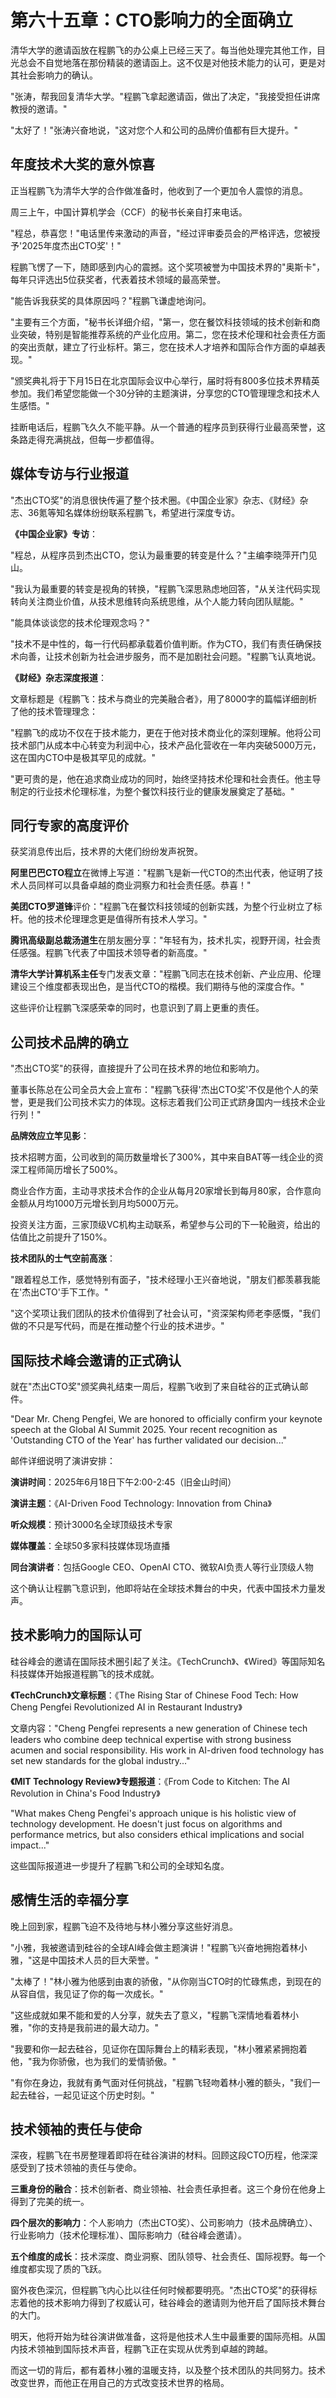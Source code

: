 # 第六十五章：CTO影响力的全面确立

清华大学的邀请函放在程鹏飞的办公桌上已经三天了。每当他处理完其他工作，目光总会不自觉地落在那份精装的邀请函上。这不仅是对他技术能力的认可，更是对其社会影响力的确认。

"张涛，帮我回复清华大学。"程鹏飞拿起邀请函，做出了决定，"我接受担任讲席教授的邀请。"

"太好了！"张涛兴奋地说，"这对您个人和公司的品牌价值都有巨大提升。"

## 年度技术大奖的意外惊喜

正当程鹏飞为清华大学的合作做准备时，他收到了一个更加令人震惊的消息。

周三上午，中国计算机学会（CCF）的秘书长亲自打来电话。

"程总，恭喜您！"电话里传来激动的声音，"经过评审委员会的严格评选，您被授予'2025年度杰出CTO奖'！"

程鹏飞愣了一下，随即感到内心的震撼。这个奖项被誉为中国技术界的"奥斯卡"，每年只评选出5位获奖者，代表着技术领域的最高荣誉。

"能告诉我获奖的具体原因吗？"程鹏飞谦虚地询问。

"主要有三个方面，"秘书长详细介绍，"第一，您在餐饮科技领域的技术创新和商业突破，特别是智能推荐系统的产业化应用。第二，您在技术伦理和社会责任方面的突出贡献，建立了行业标杆。第三，您在技术人才培养和国际合作方面的卓越表现。"

"颁奖典礼将于下月15日在北京国际会议中心举行，届时将有800多位技术界精英参加。我们希望您能做一个30分钟的主题演讲，分享您的CTO管理理念和技术人生感悟。"

挂断电话后，程鹏飞久久不能平静。从一个普通的程序员到获得行业最高荣誉，这条路走得充满挑战，但每一步都值得。

## 媒体专访与行业报道

"杰出CTO奖"的消息很快传遍了整个技术圈。《中国企业家》杂志、《财经》杂志、36氪等知名媒体纷纷联系程鹏飞，希望进行深度专访。

**《中国企业家》专访**：

"程总，从程序员到杰出CTO，您认为最重要的转变是什么？"主编李晓萍开门见山。

"我认为最重要的转变是视角的转换，"程鹏飞深思熟虑地回答，"从关注代码实现转向关注商业价值，从技术思维转向系统思维，从个人能力转向团队赋能。"

"能具体谈谈您的技术伦理观念吗？"

"技术不是中性的，每一行代码都承载着价值判断。作为CTO，我们有责任确保技术向善，让技术创新为社会进步服务，而不是加剧社会问题。"程鹏飞认真地说。

**《财经》杂志深度报道**：

文章标题是《程鹏飞：技术与商业的完美融合者》，用了8000字的篇幅详细剖析了他的技术管理理念：

"程鹏飞的成功不仅在于技术能力，更在于他对技术商业化的深刻理解。他将公司技术部门从成本中心转变为利润中心，技术产品化营收在一年内突破5000万元，这在国内CTO中是极其罕见的成就。"

"更可贵的是，他在追求商业成功的同时，始终坚持技术伦理和社会责任。他主导制定的行业技术伦理标准，为整个餐饮科技行业的健康发展奠定了基础。"

## 同行专家的高度评价

获奖消息传出后，技术界的大佬们纷纷发声祝贺。

**阿里巴巴CTO程立**在微博上写道："程鹏飞是新一代CTO的杰出代表，他证明了技术人员同样可以具备卓越的商业洞察力和社会责任感。恭喜！"

**美团CTO罗道锋**评价："程鹏飞在餐饮科技领域的创新实践，为整个行业树立了标杆。他的技术伦理理念更是值得所有技术人学习。"

**腾讯高级副总裁汤道生**在朋友圈分享："年轻有为，技术扎实，视野开阔，社会责任感强。程鹏飞代表了中国技术领导者的新高度。"

**清华大学计算机系主任**专门发表文章："程鹏飞同志在技术创新、产业应用、伦理建设三个维度都表现出色，是当代CTO的楷模。我们期待与他的深度合作。"

这些评价让程鹏飞深感荣幸的同时，也意识到了肩上更重的责任。

## 公司技术品牌的确立

"杰出CTO奖"的获得，直接提升了公司在技术界的地位和影响力。

董事长陈总在公司全员大会上宣布："程鹏飞获得'杰出CTO奖'不仅是他个人的荣誉，更是我们公司技术实力的体现。这标志着我们公司正式跻身国内一线技术企业行列！"

**品牌效应立竿见影**：

技术招聘方面，公司收到的简历数量增长了300%，其中来自BAT等一线企业的资深工程师简历增长了500%。

商业合作方面，主动寻求技术合作的企业从每月20家增长到每月80家，合作意向金额从月均1000万元增长到月均5000万元。

投资关注方面，三家顶级VC机构主动联系，希望参与公司的下一轮融资，给出的估值比之前提升了150%。

**技术团队的士气空前高涨**：

"跟着程总工作，感觉特别有面子，"技术经理小王兴奋地说，"朋友们都羡慕我能在'杰出CTO'手下工作。"

"这个奖项让我们团队的技术价值得到了社会认可，"资深架构师老李感慨，"我们做的不只是写代码，而是在推动整个行业的技术进步。"

## 国际技术峰会邀请的正式确认

就在"杰出CTO奖"颁奖典礼结束一周后，程鹏飞收到了来自硅谷的正式确认邮件。

"Dear Mr. Cheng Pengfei, We are honored to officially confirm your keynote speech at the Global AI Summit 2025. Your recent recognition as 'Outstanding CTO of the Year' has further validated our decision..."

邮件详细说明了演讲安排：

**演讲时间**：2025年6月18日下午2:00-2:45（旧金山时间）

**演讲主题**：《AI-Driven Food Technology: Innovation from China》

**听众规模**：预计3000名全球顶级技术专家

**媒体覆盖**：全球50多家科技媒体现场直播

**同台演讲者**：包括Google CEO、OpenAI CTO、微软AI负责人等行业顶级人物

这个确认让程鹏飞意识到，他即将站在全球技术舞台的中央，代表中国技术力量发声。

## 技术影响力的国际认可

硅谷峰会的邀请在国际技术圈引起了关注。《TechCrunch》、《Wired》等国际知名科技媒体开始报道程鹏飞的技术成就。

**《TechCrunch》文章标题**：《The Rising Star of Chinese Food Tech: How Cheng Pengfei Revolutionized AI in Restaurant Industry》

文章内容："Cheng Pengfei represents a new generation of Chinese tech leaders who combine deep technical expertise with strong business acumen and social responsibility. His work in AI-driven food technology has set new standards for the global industry..."

**《MIT Technology Review》专题报道**：《From Code to Kitchen: The AI Revolution in China's Food Industry》

"What makes Cheng Pengfei's approach unique is his holistic view of technology development. He doesn't just focus on algorithms and performance metrics, but also considers ethical implications and social impact..."

这些国际报道进一步提升了程鹏飞和公司的全球知名度。

## 感情生活的幸福分享

晚上回到家，程鹏飞迫不及待地与林小雅分享这些好消息。

"小雅，我被邀请到硅谷的全球AI峰会做主题演讲！"程鹏飞兴奋地拥抱着林小雅，"这是中国技术人员的巨大荣誉。"

"太棒了！"林小雅为他感到由衷的骄傲，"从你刚当CTO时的忙碌焦虑，到现在的从容自信，我见证了你的每一次成长。"

"这些成就如果不能和爱的人分享，就失去了意义，"程鹏飞深情地看着林小雅，"你的支持是我前进的最大动力。"

"我要和你一起去硅谷，见证你在国际舞台上的精彩表现，"林小雅紧紧拥抱着他，"我为你骄傲，也为我们的爱情骄傲。"

"有你在身边，我就有勇气面对任何挑战，"程鹏飞轻吻着林小雅的额头，"我们一起去硅谷，一起见证这个历史时刻。"

## 技术领袖的责任与使命

深夜，程鹏飞在书房整理着即将在硅谷演讲的材料。回顾这段CTO历程，他深深感受到了技术领袖的责任与使命。

**三重身份的融合**：技术创新者、商业领袖、社会责任承担者。这三个身份在他身上得到了完美的统一。

**四个层次的影响力**：个人影响力（杰出CTO奖）、公司影响力（技术品牌确立）、行业影响力（技术伦理标准）、国际影响力（硅谷峰会邀请）。

**五个维度的成长**：技术深度、商业洞察、团队领导、社会责任、国际视野。每一个维度都实现了质的飞跃。

窗外夜色深沉，但程鹏飞内心比以往任何时候都要明亮。"杰出CTO奖"的获得标志着他的技术影响力得到了权威认可，硅谷峰会的邀请则为他开启了国际技术舞台的大门。

明天，他将开始为硅谷演讲做准备，这将是他技术人生中最重要的国际亮相。从国内技术领袖到国际技术声音，程鹏飞正在实现从优秀到卓越的跨越。

而这一切的背后，都有着林小雅的温暖支持，以及整个技术团队的共同努力。技术改变世界，而他正在用自己的方式改变技术世界的格局。